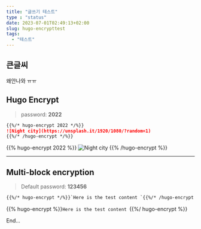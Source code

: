 ```yaml
---
title: "글쓰기 테스트"
type : "status"
date: 2023-07-01T02:49:13+02:00
slug: hugo-encrypttest 
tags:
  - "테스트"
---
```


## 큰글씨

왜안나와 ㅠㅠ

## Hugo Encrypt

> password: **2022**

````markdown
{{%/* hugo-encrypt 2022 */%}}
![Night city](https://unsplash.it/1920/1080/?random=1)
{{%/* /hugo-encrypt */%}}
````

{{% hugo-encrypt 2022 %}}
![Night city](https://unsplash.it/1920/1080/?random=1)
{{% /hugo-encrypt %}}

***

## Multi-block encryption

> Default password: **123456**

```markdown
{{%/* hugo-encrypt */%}}`Here is the test content `{{%/* /hugo-encrypt */%}}
```

{{% hugo-encrypt %}}`Here is the test content `{{%/ hugo-encrypt %}}

End...